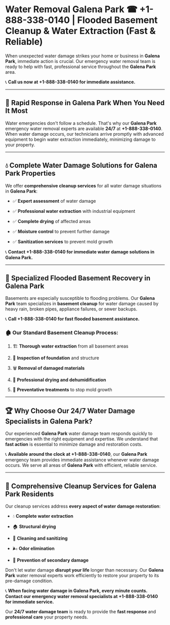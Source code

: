 # Water Removal Galena Park ☎ +1-888-338-0140 | Flooded Basement Cleanup & Water Extraction (Fast & Reliable)

When unexpected water damage strikes your home or business in **Galena Park**, immediate action is crucial. Our emergency water removal team is ready to help with fast, professional service throughout the **Galena Park** area. 

📞 **Call us now at +1-888-338-0140 for immediate assistance.**
---
## 🚀 Rapid Response in Galena Park When You Need It Most
Water emergencies don't follow a schedule. That's why our **Galena Park** emergency water removal experts are available **24/7** at **+1-888-338-0140**. When water damage occurs, our technicians arrive promptly with advanced equipment to begin water extraction immediately, minimizing damage to your property.
---
## 💧 Complete Water Damage Solutions for Galena Park Properties
We offer **comprehensive cleanup services** for all water damage situations in **Galena Park**:
- ✅ **Expert assessment** of water damage  
- ✅ **Professional water extraction** with industrial equipment  
- ✅ **Complete drying** of affected areas  
- ✅ **Moisture control** to prevent further damage  
- ✅ **Sanitization services** to prevent mold growth  
📞 **Contact +1-888-338-0140 for immediate water damage solutions in Galena Park.**
---
## 🌊 Specialized Flooded Basement Recovery in Galena Park
Basements are especially susceptible to flooding problems. Our **Galena Park** team specializes in **basement cleanup** for water damage caused by heavy rain, broken pipes, appliance failures, or sewer backups. 
📞 **Call +1-888-338-0140 for fast flooded basement assistance.**
### 🏚️ Our Standard Basement Cleanup Process:
1. 🏗️ **Thorough water extraction** from all basement areas  
2. 🔎 **Inspection of foundation** and structure  
3. 🗑️ **Removal of damaged materials**  
4. 💨 **Professional drying and dehumidification**  
5. 🚫 **Preventative treatments** to stop mold growth  
---
## 🏆 Why Choose Our 24/7 Water Damage Specialists in Galena Park?
Our experienced **Galena Park** water damage team responds quickly to emergencies with the right equipment and expertise. We understand that **fast action** is essential to minimize damage and restoration costs.
📞 **Available around the clock at +1-888-338-0140**, our **Galena Park** emergency team provides immediate assistance whenever water damage occurs. We serve all areas of **Galena Park** with efficient, reliable service.
---
## 🧹 Comprehensive Cleanup Services for Galena Park Residents
Our cleanup services address **every aspect of water damage restoration**:
- 💧 **Complete water extraction**  
- 🏠 **Structural drying**  
- 🧼 **Cleaning and sanitizing**  
- 🌬️ **Odor elimination**  
- 🚫 **Prevention of secondary damage**  
Don't let water damage **disrupt your life** longer than necessary. Our **Galena Park** water removal experts work efficiently to restore your property to its pre-damage condition.
📞 **When facing water damage in Galena Park, every minute counts. Contact our emergency water removal specialists at +1-888-338-0140 for immediate service.**
Our **24/7 water damage team** is ready to provide the **fast response** and **professional care** your property needs.
